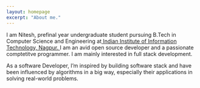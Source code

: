 ```yaml
---
layout: homepage
excerpt: "About me."
---
```

I am Nitesh, prefinal year undergraduate student pursuing B.Tech in Computer Science and Engineering at<a href="http://www.iiitn.ac.in" target="_blank"> Indian Institute of Information Technology, Nagpur. </a> I am an avid open source developer and a passionate comptetitve programmer. I am mainly interested in full stack development.

As a software Developer, I’m inspired by building software stack and have been influenced by algorithms in a big way, especially their applications in solving real-world problems.

